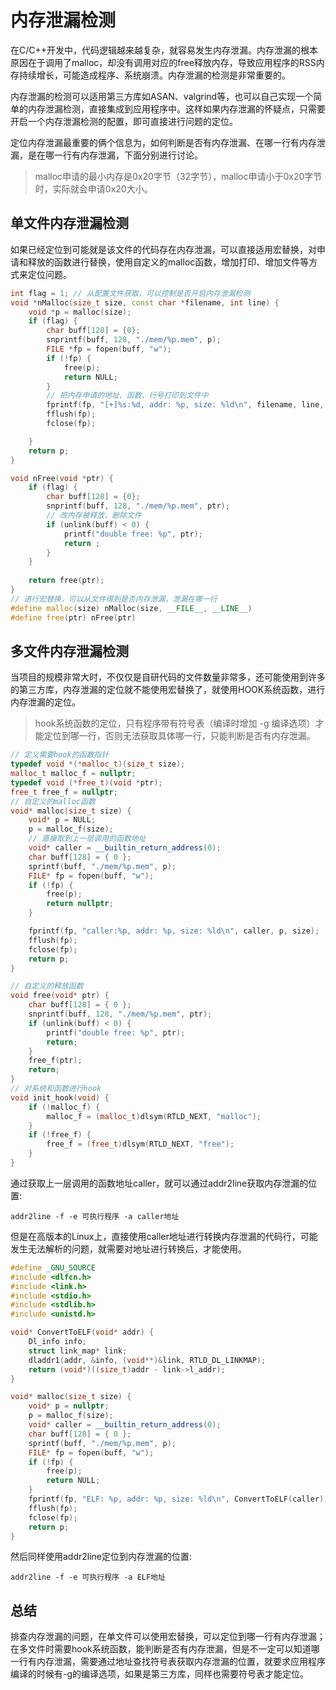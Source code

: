# 内存泄漏检测

在C/C++开发中，代码逻辑越来越复杂，就容易发生内存泄漏。内存泄漏的根本原因在于调用了malloc，却没有调用对应的free释放内存，导致应用程序的RSS内存持续增长，可能造成程序、系统崩溃。内存泄漏的检测是非常重要的。

内存泄漏的检测可以适用第三方库如ASAN、valgrind等，也可以自己实现一个简单的内存泄漏检测，直接集成到应用程序中。这样如果内存泄漏的怀疑点，只需要开启一个内存泄漏检测的配置，即可直接进行问题的定位。

定位内存泄漏最重要的俩个信息为，如何判断是否有内存泄漏、在哪一行有内存泄漏，是在哪一行有内存泄漏，下面分别进行讨论。

> malloc申请的最小内存是0x20字节（32字节），malloc申请小于0x20字节时，实际就会申请0x20大小。

## 单文件内存泄漏检测

如果已经定位到可能就是该文件的代码存在内存泄漏，可以直接适用宏替换，对申请和释放的函数进行替换，使用自定义的malloc函数，增加打印、增加文件等方式来定位问题。

```c++
int flag = 1; // 从配置文件获取，可以控制是否开启内存泄漏检测
void *nMalloc(size_t size, const char *filename, int line) {
	void *p = malloc(size);
	if (flag) {
		char buff[128] = {0};
		snprintf(buff, 128, "./mem/%p.mem", p);
		FILE *fp = fopen(buff, "w");
		if (!fp) {
			free(p);
			return NULL;
		}
		// 把内存申请的地址、函数、行号打印到文件中
		fprintf(fp, "[+]%s:%d, addr: %p, size: %ld\n", filename, line, p, size);
		fflush(fp);
		fclose(fp);

	}
	return p;
}

void nFree(void *ptr) {
	if (flag) {
		char buff[128] = {0};
		snprintf(buff, 128, "./mem/%p.mem", ptr);
        // 改内存被释放，删除文件
		if (unlink(buff) < 0) {
			printf("double free: %p", ptr);
			return ;
		}
	}
	
	return free(ptr);
}
// 进行宏替换，可以从文件得到是否内存泄漏，泄漏在哪一行
#define malloc(size) nMalloc(size, __FILE__, __LINE__)
#define free(ptr) nFree(ptr)
```

## 多文件内存泄漏检测

当项目的规模非常大时，不仅仅是自研代码的文件数量非常多，还可能使用到许多的第三方库，内存泄漏的定位就不能使用宏替换了，就使用HOOK系统函数，进行内存泄漏的定位。

> hook系统函数的定位，只有程序带有符号表（编译时增加 -g 编译选项）才能定位到哪一行，否则无法获取具体哪一行，只能判断是否有内存泄漏。

```c++
// 定义需要hook的函数指针
typedef void *(*malloc_t)(size_t size);
malloc_t malloc_f = nullptr;
typedef void (*free_t)(void *ptr);
free_t free_f = nullptr;
// 自定义的malloc函数
void* malloc(size_t size) {
	void* p = NULL;
	p = malloc_f(size);
    // 直接取到上一层调用的函数地址
	void* caller = __builtin_return_address(0);
	char buff[128] = { 0 };
	sprintf(buff, "./mem/%p.mem", p);
	FILE* fp = fopen(buff, "w");
	if (!fp) {
		free(p);
		return nullptr;
	}

	fprintf(fp, "caller:%p, addr: %p, size: %ld\n", caller, p, size);
	fflush(fp);
	fclose(fp);
	return p;
}

// 自定义的释放函数
void free(void* ptr) {
	char buff[128] = { 0 };
	snprintf(buff, 128, "./mem/%p.mem", ptr);
	if (unlink(buff) < 0) {
		printf("double free: %p", ptr);
		return;
	}
	free_f(ptr);
	return;
}
// 对系统和函数进行hook
void init_hook(void) {
	if (!malloc_f) {
		malloc_f = (malloc_t)dlsym(RTLD_NEXT, "malloc");
	}
	if (!free_f) {
		free_f = (free_t)dlsym(RTLD_NEXT, "free");
	}
}

```

通过获取上一层调用的函数地址caller，就可以通过addr2line获取内存泄漏的位置:

```shell
addr2line -f -e 可执行程序 -a caller地址
```

但是在高版本的Linux上，直接使用caller地址进行转换内存泄漏的代码行，可能发生无法解析的问题，就需要对地址进行转换后，才能使用。

```c++
#define _GNU_SOURCE
#include <dlfcn.h>
#include <link.h>
#include <stdio.h>
#include <stdlib.h>
#include <unistd.h>

void* ConvertToELF(void* addr) {
	Dl_info info;
	struct link_map* link;
	dladdr1(addr, &info, (void**)&link, RTLD_DL_LINKMAP);
	return (void*)((size_t)addr - link->l_addr);
}

void* malloc(size_t size) {
	void* p = nullptr;
	p = malloc_f(size);
	void* caller = __builtin_return_address(0);
	char buff[128] = { 0 };
	sprintf(buff, "./mem/%p.mem", p);
	FILE* fp = fopen(buff, "w");
	if (!fp) {
		free(p);
		return NULL;
	}
	fprintf(fp, "ELF: %p, addr: %p, size: %ld\n", ConvertToELF(caller), p, size);
	fflush(fp);
	fclose(fp);
	return p;
}
```

然后同样使用addr2line定位到内存泄漏的位置:

```shell
addr2line -f -e 可执行程序 -a ELF地址
```



## 总结

排查内存泄漏的问题，在单文件可以使用宏替换，可以定位到哪一行有内存泄漏；在多文件时需要hook系统函数，能判断是否有内存泄漏，但是不一定可以知道哪一行有内存泄漏，需要通过地址查找符号表获取内存泄漏的位置，就要求应用程序编译的时候有-g的编译选项，如果是第三方库，同样也需要符号表才能定位。

